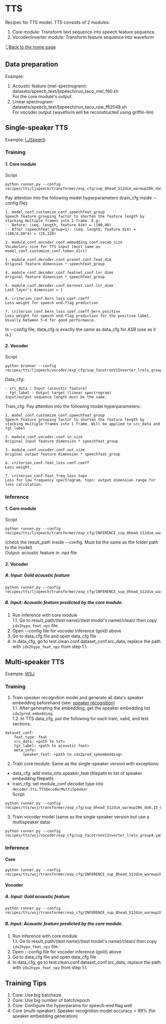 # TTS
Recipes for TTS model. TTS consists of 2 modules:
1. Core module: Transform text sequence into speech feature sequence.
2. Vocoder/inverter module: Transform feature sequence into waveform

👆[Back to the home page](https://github.com/ahclab/SpeeChain#the-speechain-toolkit)

## Data preparation
Example:
1. Acoustic feature (mel-spectrogram): datasets/speech_text/ljspeech/run_taco_mel_f80.sh <br>
For the core module's output.
2. Linear spectrogram: datasets/speech_text/ljspeech/run_taco_raw_fft2048.sh <br>
For vocoder output (waveform will be reconstructed using griffin-lim)

## Single-speaker TTS
Example: [LJSpeech](https://github.com/ahclab/SpeeChain/tree/tts/recipes/tts/ljspeech)

### Training
#### 1. Core module

Script
```
python runner.py --config recipes/tts/ljspeech/transformer/exp_cfg/sup_8head_512dim_warmup20k_do0.15_0.2_berndo0.05.yaml
```

Pay attention into the following model hyperparameters (train_cfg inside --config file):
```
1. model_conf.customize_conf.speechfeat_group
Speech feature grouping factor to shorten the feature length by stacking multiple frames into 1 frame. E.g:
-- Before: (seq. length, feature dim) = (100,80)
-- After (speechfeat_group=1): (seq. length, feature dim) = (100/4,80*4) = (25,320)

2. module_conf.encoder.conf.embedding.conf.vocab_size
Vocabulary size for TTS input (must same as model_conf.customize_conf.token_dict)

3. module_conf.decoder.conf.prenet.conf.feat_dim
Original feature dimension * speechfeat_group

4. module_conf.decoder.conf.featnet.conf.lnr_dims
Original feature dimension * speechfeat_group

5. module_conf.decoder.conf.bernnet.conf.lnr_dims
Last layer's dimension = 1

6. criterion_conf.bern_loss.coef.coeff
Loss weight for speech end-flag prediction

7. criterion_conf.bern_loss.coef.coeff_bern_positive
Loss weight for speech end-flag prediction for the positive label. Usually between 5-8 for good performance.
```
In --config file, data_cfg is exactly the same as data_cfg for ASR (use as it is.)

#### 2. Vocoder
Script
```
python $runner --config recipes/tts/ljspeech/vocoder/exp_cfg/sup_TacotronV1Inverter_lrelu_group4.yaml
```
Data_cfg:
```
- src_data : Input (acoustic feature)
- tgt_label : Output target (linear spectrogram) 
Input/output sequence length must be the same.
```
Train_cfg: Pay attention into the following model hyperparameters:
```
1. model_conf.customize_conf.speechfeat_group
Speech feature grouping factor to shorten the feature length by stacking multiple frames into 1 frame. Will be applied to src_data and tgt_label

2. module_conf.vocoder.conf.in_size
Original input feature dimension * speechfeat_group

3. module_conf.vocoder.conf.out_size
Original output feature dimension * speechfeat_group

6. criterion_conf.feat_loss.conf.coeff
Loss weight.

7. criterion_conf.feat_freq_loss.topn
Loss for low frequency spectrogram. topn: output dimension range for loss calculation.
```

### Inference
#### 1. Core module
Script
```
python runner.py --config recipes/tts/ljspeech/transformer/exp_cfg/INFERENCE_sup_8head_512dim_warmup20k_do0.15_0.2_berndo0.05.py
```
(check the result_path inside --config. Must be the same as the folder path to the model) <br>
Output: acoustic feature in .npz file
#### 2. Vocoder
##### A. Input: Gold acoustic feature
```
python runner.py --config recipes/tts/ljspeech/transformer/exp_cfg/INFERENCE_sup_8head_512dim_warmup20k_do0.15_0.2_berndo0.05.py
```

##### B. Input: Acoustic feature predicted by the core module.
1. Run inference with core module <br>
1.1. Go to result_path/(test name)/(test model's name)/clean/ then copy `idx2hypo_feat_npz` file.
2. Open --config file for vocoder inference (gold) above
3. Go to data_cfg file and open data_cfg file
4. In data_cfg, go to test.clean.conf.dataset_conf.src_data, replace the path with `idx2hypo_feat_npz` from step 1.1.

## Multi-speaker TTS
Example: [WSJ](https://github.com/ahclab/SpeeChain/tree/tts/recipes/tts/wsj)
### Training
1. Train speaker recognition model and generate all data's speaker embedding beforehand (see: [speaker recognition](https://github.com/ahclab/SpeeChain/tree/tts/recipes/spkrec)) <br>
1.1. After generating the embedding, get the speaker embedding list `idx2pred_embedding`. <br>
1.2. In TTS data_cfg, put the following for each train, valid, and test sections:
```
dataset_conf:
    feat_type: feat
    src_data: <path to txt>
    tgt_label: <path to acoustic feat>
    meta_info:
        speaker_feat: <path to idx2pred_spkembedding>
```
2. Train core module. Same as the single-speaker version with exceptions:
- data_cfg: add meta_info.speaker_feat (filepath to list of speaker embedding filepath)
- train_cfg: set module_conf.decoder.type into `decoder.tts.TTSDecoderMultiSpeaker` <br>
Script
```
python runner.py --config recipes/tts/wsj/transformer/exp_cfg/sup_8head_512dim_warmup20k_do0.15_0.2_berndo0.05.yaml
```
3. Train vocoder model (same as the single speaker version but use a multispeaker data)
```
python runner.py --config recipes/tts/wsj/vocoder/exp_cfg/sup_TacotronV1Inverter_lrelu_group4.yaml
```

### Inference
#### Core
```
python runner.py --config recipes/tts/wsj/transformer/exp_cfg/INFERENCE_sup_8head_512dim_warmup20k_do0.15_0.2_berndo0.05.yaml
```

#### Vocoder
##### A. Input: Gold acoustic feature
```
python runner.py --config recipes/tts/wsj/transformer/exp_cfg/INFERENCE_sup_8head_512dim_warmup20k_do0.15_0.2_berndo0.05.yaml
```
##### B. Input: Acoustic feature predicted by the core module.

1. Run inference with core module <br>
1.1. Go to result_path/(test name)/(test model's name)/clean/ then copy `idx2hypo_feat_npz` file.
2. Open --config file for vocoder inference (gold) above
3. Go to data_cfg file and open data_cfg file
4. In data_cfg, go to test.clean.conf.dataset_conf.src_data, replace the path with `idx2hypo_feat_npz` from step 1.1.

## Training Tips
1. Core: Use big batchsize
2. Core: Use big number of batch/epoch
3. Core: Configure the hyperparams for speech-end flag well
4. Core (multi-speaker): Speaker recognition model accuracy > 99% (for speaker embedding generation) 